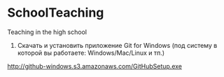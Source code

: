 SchoolTeaching
==============

Teaching in the high school

1) Скачать и установить приложение Git for Windows (под систему в которой вы работаете: Windows/Mac/Linux и тп.)

http://github-windows.s3.amazonaws.com/GitHubSetup.exe